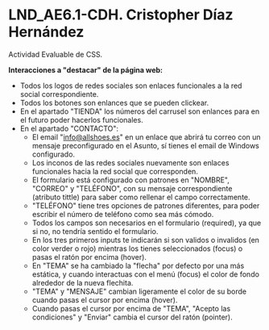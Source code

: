 # LND_AE6.1-CDH. Cristopher Díaz Hernández
Actividad Evaluable de CSS.

**Interacciones a "destacar" de la página web:**
* Todos los logos de redes sociales son enlaces funcionales a la red social correspondiente.
* Todos los botones son enlances que se pueden clickear.
* En el apartado "TIENDA" los números del carrusel son enlances para en el futuro poder hacerlos funcionales.
* En el apartado "CONTACTO":
  * El email "info@allshoes.es" en un enlace que abrirá tu correo con un mensaje preconfigurado en el Asunto, sí tienes el email de Windows configurado.
  * Los inconos de las redes sociales nuevamente son enlaces funcionales hacia la red social que corresponden.
  * El formulario está configurado con patrones en "NOMBRE", "CORREO" y "TELÉFONO", con su mensaje correspondiente (atributo tittle) para saber como rellenar el campo correctamente.
  * "TELÉFONO" tiene tres opciones de patrones diferentes, para poder escribir el número de teléfono como sea más cómodo.
  * Todos los campos son necesarios en el formulario (required), ya que si no, no tendría sentido el formulario.
  * En los tres primeros inputs te indicarán si son validos o invalidos (en color verder o rojo) mientras los tienes seleccionados (focus) o pasas el ratón por encima (hover).
  * En "TEMA" se ha cambiado la "flecha" por defecto por una más estática, y cuando interactuas con el menú (focus) el color de fondo alrededor de la nueva flechita.
  * "TEMA" y "MENSAJE" cambian ligeramente el color de su borde cuando pasas el cursor por encima (hover).
  * Cuando pasas el cursor por encima de "TEMA", "Acepto las condiciones" y "Enviar" cambia el cursor del ratón (pointer).
